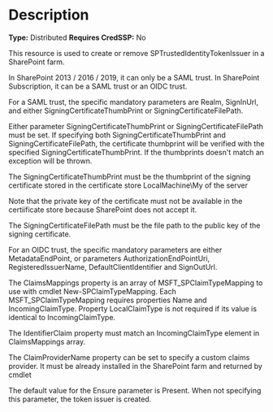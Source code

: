 # Description

**Type:** Distributed
**Requires CredSSP:** No

This resource is used to create or remove SPTrustedIdentityTokenIssuer in a
SharePoint farm.

In SharePoint 2013 / 2016 / 2019, it can only be a SAML trust.
In SharePoint Subscription, it can be a SAML trust or an OIDC trust.

For a SAML trust, the specific mandatory parameters are Realm, SignInUrl, 
and either SigningCertificateThumbPrint or SigningCertificateFilePath.

Either parameter SigningCertificateThumbPrint or SigningCertificateFilePath
must be set. If specifying both SigningCertificateThumbPrint and
SigningCertificateFilePath, the certificate thumbprint will be verified
with the specified SigningCertificateThumbPrint. If the thumbprints doesn't
match an exception will be thrown.

The SigningCertificateThumbPrint must be the thumbprint of the signing
certificate stored in the certificate store LocalMachine\My of the server

Note that the private key of the certificate must not be available in the
certiificate store because SharePoint does not accept it.

The SigningCertificateFilePath must be the file path to the public key of
the signing certificate.

For an OIDC trust, the specific mandatory parameters are either 
MetadataEndPoint, or parameters AuthorizationEndPointUri, 
RegisteredIssuerName, DefaultClientIdentifier and SignOutUrl.

The ClaimsMappings property is an array of MSFT_SPClaimTypeMapping to use
with cmdlet New-SPClaimTypeMapping. Each MSFT_SPClaimTypeMapping requires
properties Name and IncomingClaimType. Property LocalClaimType is not
required if its value is identical to IncomingClaimType.

The IdentifierClaim property must match an IncomingClaimType element in
ClaimsMappings array.

The ClaimProviderName property can be set to specify a custom claims provider.
It must be already installed in the SharePoint farm and returned by cmdlet

The default value for the Ensure parameter is Present. When not specifying this
parameter, the token issuer is created.
